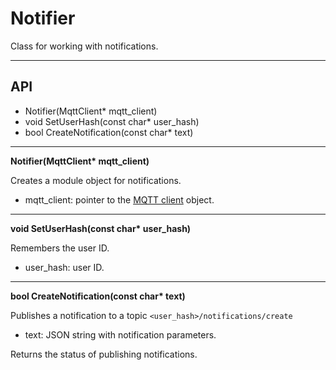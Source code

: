 # Notifier

Class for working with notifications.

***
## API

- Notifier(MqttClient* mqtt_client)
- void SetUserHash(const char* user_hash)
- bool CreateNotification(const char* text)

***

**Notifier(MqttClient\* mqtt_client)**

Creates a module object for notifications.

- mqtt_client: pointer to the [MQTT client](../../mqtt_client/README.md) object.

***

**void SetUserHash(const char\* user_hash)**

Remembers the user ID.

- user_hash: user ID.

***

**bool CreateNotification(const char\* text)**

Publishes a notification to a topic `<user_hash>/notifications/create`

- text: JSON string with notification parameters.

Returns the status of publishing notifications.
